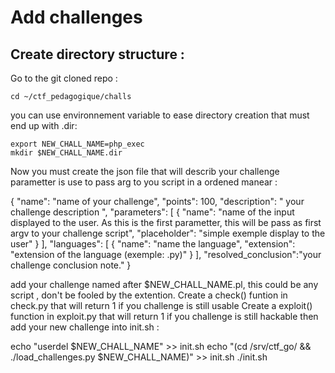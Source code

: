 # Add  challenges


## Create directory structure  :

Go to the git cloned repo :

    cd ~/ctf_pedagogique/challs
you can use environnement variable to ease directory creation  that must end up with .dir:

    export NEW_CHALL_NAME=php_exec
    mkdir $NEW_CHALL_NAME.dir
Now you must create the json file that will describ your challenge
parametter is use to pass arg to you script in a ordened manear :

   {
  "name": "name of your challenge",
  "points": 100,
  "description": " your challenge description ",
  "parameters": [
    {
      "name": "name of the input displayed to the user. As this is the first parametter, this will be pass as first argv to your challenge script",
      "placeholder": "simple exemple display to the user"
    }
  ],
  "languages": [
    {
      "name": "name the language",
      "extension": "extension of the language (exemple: .py)"
    }
  ],
  "resolved_conclusion":"your challenge conclusion note."
  }

add your challenge named after $NEW_CHALL_NAME.pl, this could be any script , don't be fooled by the extention.
Create a check() funtion in  check.py that will return 1 if you challenge is still usable
Create a exploit() function in exploit.py that will return 1 if you challenge is still hackable
then add your new challenge into init.sh :
  
  echo "userdel $NEW_CHALL_NAME" >> init.sh
  echo "(cd /srv/ctf_go/ && ./load_challenges.py $NEW_CHALL_NAME)" >> init.sh
  ./init.sh    
    
